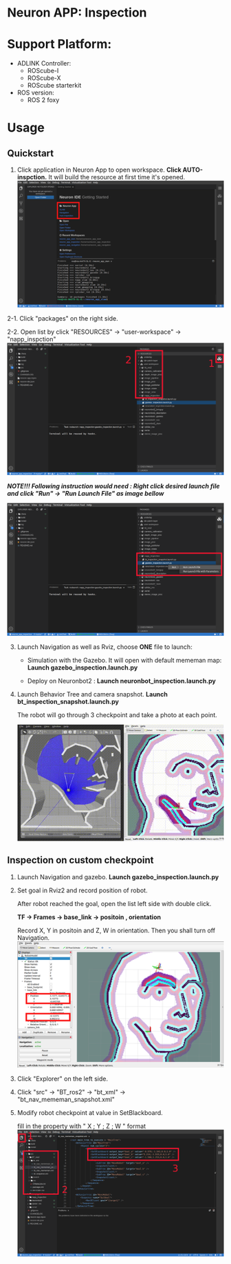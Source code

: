 # Neuron APP: Inspection

# Support Platform:

* ADLINK Controller:
  - ROScube-I
  - ROScube-X
  - ROScube starterkit
* ROS version:
  - ROS 2 foxy

# Usage

## Quickstart

1. Click application in Neuron App to open workspace. **Click AUTO-inspction.**  It will build the resource at first time it's opened.
     ![](readme_resource/open_app.png)
   
2-1. Click "packages" on the right side.

2-2. Open list by click "RESOURCES" -> "user-workspace" -> "napp_inspction"
     ![](readme_resource/click_resource_inspec.png)
     

***NOTE!!! Following instruction would need : Right click desired launch file and click "Run" -> "Run Launch File" as image bellow***

   ![](readme_resource/launch_inspec.png)
     

3. Launch Navigation as well as Rviz, choose **ONE**  file to launch: 

    * Simulation with the Gazebo. It will open with default mememan map: **Launch gazebo_inspection.launch.py**

    * Deploy on Neuronbot2 : **Launch neuronbot_inspection.launch.py**

4. Launch Behavior Tree and camera snapshot. **Launch bt_inspection_snapshot.launch.py**

    The robot will go through 3 checkpoint and take a photo at each point.

    ![](readme_resource/bt_demo.gif)
    
 ## Inspection on custom checkpoint

1. Launch Navigation and gazebo. **Launch gazebo_inspection.launch.py**

2. Set goal in Rviz2 and record position of robot.

    After robot reached the goal, open the list left side with double click.
   
   **TF -> Frames -> base_link -> positoin , orientation**
   
   Record X, Y in positoin and Z, W in orientation. Then you shall turn off Navigation.
   ![](readme_resource/inspect_rviz.png)


4. Click "Explorer" on the left side.
5. Click "src" -> "BT_ros2" -> "bt_xml" -> "bt_nav_mememan_snapshot.xml"
6. Modify robot checkpoint at value in SetBlackboard.

   fill in the property with " X ; Y ; Z ; W " format
   ![](readme_resource/modify_point.png)
